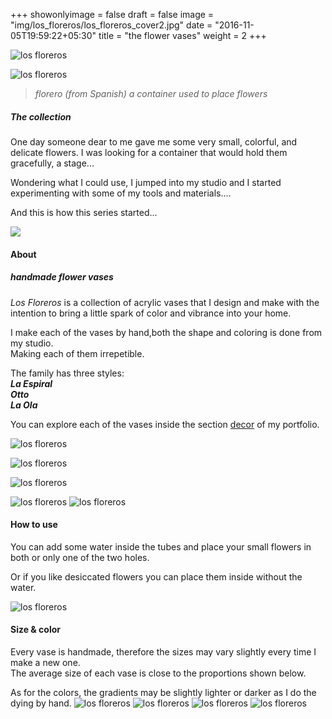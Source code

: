 +++
showonlyimage = false
draft = false
image = "img/los_floreros/los_floreros_cover2.jpg"
date = "2016-11-05T19:59:22+05:30"
title = "the flower vases"
weight = 2
+++
<!--more-->

![los floreros](/img/los_floreros/los_floreros_title.svg)


![los floreros](/img/los_floreros/all_floreros.jpg)

>*florero (from Spanish) a container used to place flowers* 

##### *The collection*

One day someone dear to me gave me some very small, colorful, and delicate flowers. I was looking for a container that would hold them gracefully, a stage...

Wondering what I could use, I jumped into my studio and I started experimenting with some of my tools and materials....

And this is how this series started...

[![](/img/los_floreros/video_cover_florero.png)](https://www.vimeo.com/698493564)


#### About
##### *handmade flower vases*

*Los Floreros* is a collection of acrylic vases that I design and make with the intention to bring a little spark of color and vibrance into your home.

I make each of the vases by hand,both the shape and coloring is done from my studio.  
Making each of them irrepetible.

The family has three styles:  
***La Espiral***  
***Otto***   
***La Ola***

You can explore each of the vases inside the section [decor](https://www.pamelamartello.github.io/portfolio/) of my portfolio.

![los floreros](/img/los_floreros/flowervases_familyv2.svg)
&nbsp;

![los floreros](/img/los_floreros/otto3.svg)

![los floreros](/img/los_floreros/floreros_long.jpg)

![los floreros](/img/los_floreros/the_spiral2.svg)
![los floreros](/img/los_floreros/floreros_long2.jpg)
&nbsp;

#### How to use

You can add some water inside the tubes and place your small flowers in both or only one of the two holes.

Or if you like desiccated flowers you can place them inside without the water.

![los floreros](/img/los_floreros/how_to.svg)

#### Size & color

Every vase is handmade, therefore the sizes may vary slightly every time I make a new one.  
The average size of each vase is close to the proportions shown below. 

As for the colors, the gradients may be slightly lighter or darker as I do the dying by hand.
![los floreros](/img/los_floreros/floreros_size.jpg)
![los floreros](/img/los_floreros/floreros_size2.jpg)
![los floreros](/img/los_floreros/floreros2.gif)
![los floreros](/img/los_floreros/final_title.png)